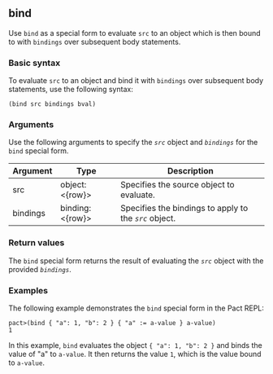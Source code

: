 ## bind
Use `bind` as a special form to evaluate `src` to an object which is then bound to with `bindings` over subsequent body statements.

### Basic syntax

To evaluate `src` to an object and bind it with `bindings` over subsequent body statements, use the following syntax:

`(bind src bindings bval)`

### Arguments

Use the following arguments to specify the *`src`* object and *`bindings`* for the `bind` special form.

| Argument | Type | Description |
| --- | --- | --- |
| src | object:<{row}> | Specifies the source object to evaluate. |
| bindings | binding:<{row}> | Specifies the bindings to apply to the *`src`* object. |

### Return values

The `bind` special form returns the result of evaluating the *`src`* object with the provided *`bindings`*.

### Examples

The following example demonstrates the `bind` special form in the Pact REPL:

```pact
pact>(bind { "a": 1, "b": 2 } { "a" := a-value } a-value)
1
```

In this example, `bind` evaluates the object `{ "a": 1, "b": 2 }` and binds the value of "a" to `a-value`. It then returns the value `1`, which is the value bound to `a-value`.
